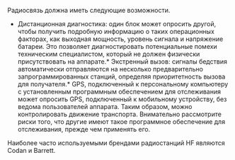 [Title]: # (Возможности)
[Order]: # (8)

Радиосвязь должна иметь следующие возможности. 

* Дистанционная диагностика: один блок может опросить другой, чтобы получить подробную информацию о таких операционных факторах, как выходная мощность, уровень сигнала и напряжение батареи. Это позволяет диагностировать потенциальные помехи техническим специалистом, который не должен физически присутствовать на аппарате.* Экстренный вызов: сигналы бедствия автоматически отправляются на несколько предварительно запрограммированных станций, определяя приоритетность вызова для получателя.* GPS, подключенный к персональному компьютеру с установленным программным обеспечением для отслеживания может опросить GPS, подключенный к мобильному устройству, без ведома пользователей аппарата. Таким образом, можно контролировать движение транспорта. Внимательно рассмотрите риски того, что другие имеют такое программное обеспечение для отслеживания, прежде чем применять его.

Наиболее часто используемыми брендами радиостанций HF являются Codan и Barrett.